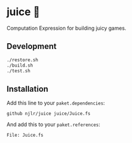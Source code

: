 # juice 🧃

Computation Expression for building juicy games.

## Development

```bash
./restore.sh
./build.sh
./test.sh
```

## Installation

Add this line to your `paket.dependencies`:

```
github njlr/juice juice/Juice.fs
```

And add this to your `paket.references`:

```
File: Juice.fs
```

